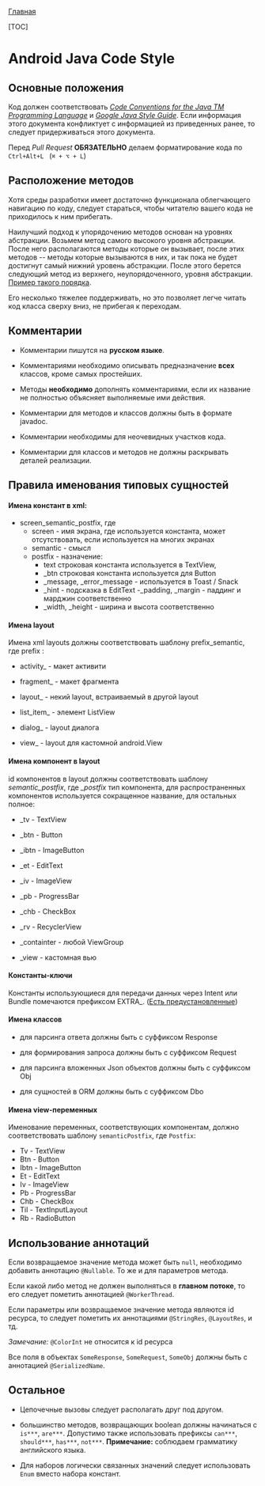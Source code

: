 
[Главная](../../main.md)

[TOC]

# Android Java Code Style

## Основные положения

Код должен соответствовать [*Code Conventions for the Java TM Programming Language*][java_conv]
и [*Google Java Style Guide*][google_java]. Если информация этого документа конфликтует с
информацией из приведенных ранее, то следует придерживаться этого документа.

Перед *Pull Request* **ОБЯЗАТЕЛЬНО** делаем форматирование кода по `Ctrl+Alt+L `
(`⌘ + ⌥ + L`)

## Расположение методов

Хотя среды разработки имеет достаточно функционала облегчающего навигацию по коду,
следует стараться, чтобы читателю вашего кода не приходилось к ним прибегать.

Наилучший подход к упорядочению методов основан на уровнях абстракции.
Возьмем метод самого высокого уровня абстракции. После него располагаются
методы которые он вызывает, после этих методов -- методы которые вызываются в них,
и так пока не будет достигнут самый нижний уровень абстракции. После этого
берется следующий метод из верхнего, неупорядоченного, уровня абстракции.
[Пример такого порядка][ex_order].

Его несколько тяжелее поддерживать, но это позволяет легче читать код класса
сверху вниз, не прибегая к переходам.

## Комментарии

- Комментарии пишутся на **русском языке**.

- Комментариями необходимо описывать предназначение **всех** классов, кроме самых простейших.

- Методы **необходимо** дополнять комментариями, если их название не полностью
объясняет выполняемые ими действия.

- Комментарии для методов и классов должны быть в формате javadoc.

- Комментарии необходимы для неочевидных участков кода.

- Комментарии для классов и методов не должны раскрывать деталей реализации.


## Правила именования типовых сущностей

#### Имена констант в xml:

- screen_semantic_postfix, где
    - screen - имя экрана, где используется константа, может отсутствовать,
    если используется на многих экранах
    - semantic - смысл
    - postfix - назначение:
        - text строковая константа используется в TextView,
        - _btn строковая константа используется для Button
        - _message, _error_message - используется в Toast / Snack
        - _hint - подсказка в EditText
        -_padding, _margin - паддинг и марджин соответственно
        - _width, _height - ширина и высота соответственно

#### Имена layout

Имена xml layouts должны соответствовать шаблону prefix_semantic,
где prefix :
- activity_ - макет активити

- fragment_ - макет фрагмента

- layout_ - некий layout, встраиваемый в другой layout

- list_item_ - элемент ListView

- dialog_ - layout диалога

- view_ - layout для кастомной android.View

#### Имена компонент в layout

id компонентов в layout должны соответствовать шаблону *semantic_postfix*,
где *_postfix* тип компонента, для распространенных компонентов используется
сокращенное название, для остальных полное:

- _tv - TextView

- _btn - Button

- _ibtn - ImageButton

- _et - EditText

- _iv - ImageView

- _pb - ProgressBar

- _chb - CheckBox

- _rv - RecyclerView

- _containter - любой ViewGroup

- _view - кастомная вью

#### Константы-ключи
Константы использующиеся для передачи данных через Intent или Bundle
помечаются префиксом EXTRA_. ([Есть предустановленные][extra])

#### Имена классов
- для парсинга ответа должны быть с суффиксом Response

- для формирования запроса должны быть с суффиксом Request

- для парсинга вложенных Json объектов должны быть с суффиксом Obj

- для сущностей в ORM должны быть с суффиксом Dbo

#### Имена view-переменных

Именование переменных, соответствующих компонентам, должно соответствовать
шаблону `semanticPostfix`, где `Postfix`:

- Tv - TextView
- Btn - Button
- Ibtn - ImageButton
- Et - EditText
- Iv - ImageView
- Pb - ProgressBar
- Chb - CheckBox
- Til - TextInputLayout
- Rb - RadioButton

## Использование аннотаций

Если возвращаемое значение метода может быть `null`, необходимо добавить
аннотацию `@Nullable`. То же и для параметров метода.

Если какой либо метод не должен выполняться в **главном потоке**, то его
следует пометить аннотацией `@WorkerThread`.

Если параметры или возвращаемое значение метода являются id ресурса,
то следует пометить их аннотациями `@StringRes`, `@LayoutRes`, и тд.

*Замечание:* `@ColorInt` не относится к id ресурса

Все поля в объектах `SomeResponse`, `SomeRequest`, `SomeObj` должны быть
с аннотацией `@SerializedName`.

## Остальное

- Цепочечные вызовы следует располагать друг под другом.

- большинство методов, возвращающих boolean должны начинаться с `is***`, `are***`.
Допустимо также использовать префиксы `can***`, `should***`, `has***`, `not***`.
**Примечание:** соблюдаем грамматику английского языка.

- Для наборов логически связанных значений следует использовать `Enum`
вместо набора констант.


[java_conv]: http://www.oracle.com/technetwork/java/codeconvtoc-136057.html
[google_java]: https://github.com/surfstudio/java-code-style
[ex_order]: https://gist.github.com/icebail/aab425a46efab03a1024df5dbc553763#file-registrationactivitystep2-java
[extra]: ../../../core-ui/docs/navigation.md